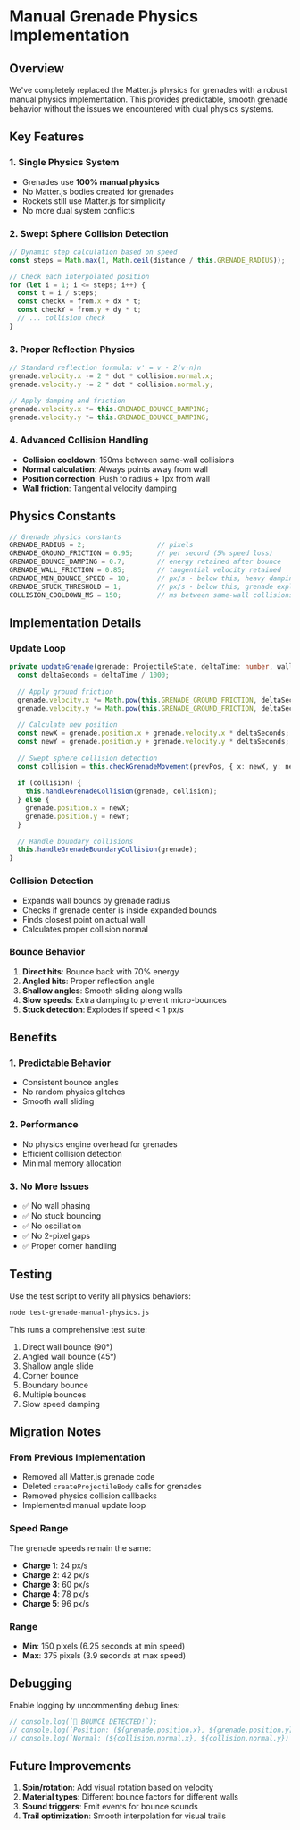 # Manual Grenade Physics Implementation

## Overview

We've completely replaced the Matter.js physics for grenades with a robust manual physics implementation. This provides predictable, smooth grenade behavior without the issues we encountered with dual physics systems.

## Key Features

### 1. **Single Physics System**
- Grenades use **100% manual physics**
- No Matter.js bodies created for grenades
- Rockets still use Matter.js for simplicity
- No more dual system conflicts

### 2. **Swept Sphere Collision Detection**
```typescript
// Dynamic step calculation based on speed
const steps = Math.max(1, Math.ceil(distance / this.GRENADE_RADIUS));

// Check each interpolated position
for (let i = 1; i <= steps; i++) {
  const t = i / steps;
  const checkX = from.x + dx * t;
  const checkY = from.y + dy * t;
  // ... collision check
}
```

### 3. **Proper Reflection Physics**
```typescript
// Standard reflection formula: v' = v - 2(v·n)n
grenade.velocity.x -= 2 * dot * collision.normal.x;
grenade.velocity.y -= 2 * dot * collision.normal.y;

// Apply damping and friction
grenade.velocity.x *= this.GRENADE_BOUNCE_DAMPING;
grenade.velocity.y *= this.GRENADE_BOUNCE_DAMPING;
```

### 4. **Advanced Collision Handling**
- **Collision cooldown**: 150ms between same-wall collisions
- **Normal calculation**: Always points away from wall
- **Position correction**: Push to radius + 1px from wall
- **Wall friction**: Tangential velocity damping

## Physics Constants

```typescript
// Grenade physics constants
GRENADE_RADIUS = 2;                  // pixels
GRENADE_GROUND_FRICTION = 0.95;      // per second (5% speed loss)
GRENADE_BOUNCE_DAMPING = 0.7;        // energy retained after bounce
GRENADE_WALL_FRICTION = 0.85;        // tangential velocity retained
GRENADE_MIN_BOUNCE_SPEED = 10;       // px/s - below this, heavy damping
GRENADE_STUCK_THRESHOLD = 1;         // px/s - below this, grenade explodes
COLLISION_COOLDOWN_MS = 150;         // ms between same-wall collisions
```

## Implementation Details

### Update Loop
```typescript
private updateGrenade(grenade: ProjectileState, deltaTime: number, walls?: Map<string, WallState>): void {
  const deltaSeconds = deltaTime / 1000;
  
  // Apply ground friction
  grenade.velocity.x *= Math.pow(this.GRENADE_GROUND_FRICTION, deltaSeconds);
  grenade.velocity.y *= Math.pow(this.GRENADE_GROUND_FRICTION, deltaSeconds);
  
  // Calculate new position
  const newX = grenade.position.x + grenade.velocity.x * deltaSeconds;
  const newY = grenade.position.y + grenade.velocity.y * deltaSeconds;
  
  // Swept sphere collision detection
  const collision = this.checkGrenadeMovement(prevPos, { x: newX, y: newY }, walls);
  
  if (collision) {
    this.handleGrenadeCollision(grenade, collision);
  } else {
    grenade.position.x = newX;
    grenade.position.y = newY;
  }
  
  // Handle boundary collisions
  this.handleGrenadeBoundaryCollision(grenade);
}
```

### Collision Detection
- Expands wall bounds by grenade radius
- Checks if grenade center is inside expanded bounds
- Finds closest point on actual wall
- Calculates proper collision normal

### Bounce Behavior
1. **Direct hits**: Bounce back with 70% energy
2. **Angled hits**: Proper reflection angle
3. **Shallow angles**: Smooth sliding along walls
4. **Slow speeds**: Extra damping to prevent micro-bounces
5. **Stuck detection**: Explodes if speed < 1 px/s

## Benefits

### 1. **Predictable Behavior**
- Consistent bounce angles
- No random physics glitches
- Smooth wall sliding

### 2. **Performance**
- No physics engine overhead for grenades
- Efficient collision detection
- Minimal memory allocation

### 3. **No More Issues**
- ✅ No wall phasing
- ✅ No stuck bouncing
- ✅ No oscillation
- ✅ No 2-pixel gaps
- ✅ Proper corner handling

## Testing

Use the test script to verify all physics behaviors:

```bash
node test-grenade-manual-physics.js
```

This runs a comprehensive test suite:
1. Direct wall bounce (90°)
2. Angled wall bounce (45°)
3. Shallow angle slide
4. Corner bounce
5. Boundary bounce
6. Multiple bounces
7. Slow speed damping

## Migration Notes

### From Previous Implementation
- Removed all Matter.js grenade code
- Deleted `createProjectileBody` calls for grenades
- Removed physics collision callbacks
- Implemented manual update loop

### Speed Range
The grenade speeds remain the same:
- **Charge 1**: 24 px/s
- **Charge 2**: 42 px/s
- **Charge 3**: 60 px/s
- **Charge 4**: 78 px/s
- **Charge 5**: 96 px/s

### Range
- **Min**: 150 pixels (6.25 seconds at min speed)
- **Max**: 375 pixels (3.9 seconds at max speed)

## Debugging

Enable logging by uncommenting debug lines:
```typescript
// console.log(`🎾 BOUNCE DETECTED!`);
// console.log(`Position: (${grenade.position.x}, ${grenade.position.y})`);
// console.log(`Normal: (${collision.normal.x}, ${collision.normal.y})`);
```

## Future Improvements

1. **Spin/rotation**: Add visual rotation based on velocity
2. **Material types**: Different bounce factors for different walls
3. **Sound triggers**: Emit events for bounce sounds
4. **Trail optimization**: Smooth interpolation for visual trails 